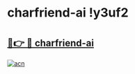 # charfriend-ai !y3uf2

# <h2><a href="https://2k1dy9.esa.edu.pl?title=charfriend-ai&ref=y3uf2">🔗👉 🔴 charfriend-ai</a></h2>

[![acn](https://github.com/user-attachments/assets/0f9c940e-d8b0-45ae-aac7-cd30a18b3e1c)](https://2k1dy9.esa.edu.pl?title=charfriend-ai&ref=y3uf2)

